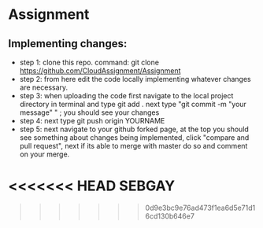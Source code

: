 # Assignment

## Implementing changes:

- step 1: clone this repo. command: git clone https://github.com/CloudAssignment/Assignment
- step 2: from here edit the code locally implementing whatever changes are necessary.
- step 3: when uploading the code first navigate to the local project directory in terminal and type git add .
next type "git commit -m "your message" " ; you should see your changes
- step 4: next type git push origin YOURNAME
- step 5: next navigate to your github forked page, at the top you should see something about changes being implemented,
click "compare and pull request", next if its able to merge with master do so and comment on your merge.

<<<<<<< HEAD
SEBGAY
=======

>>>>>>> 0d9e3bc9e76ad473f1ea6d5e71d16cd130b646e7
